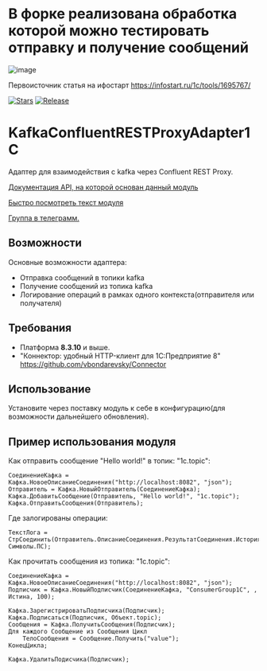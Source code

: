 # В форке реализована обработка которой можно тестировать отправку и получение сообщений

![image](https://github.com/free-archer/KafkaConfluentRESTProxySimpleAdapter1C/assets/36464371/58a40831-367d-4fde-a88e-b89169bea3c9)

Первоисточник статья на ифостарт https://infostart.ru/1c/tools/1695767/

[![Stars](https://img.shields.io/github/stars/huxuxuya/KafkaConfluentRESTProxyAdapter1C.svg?label=Github%20%E2%98%85&a)](https://github.com/huxuxuya/KafkaConfluentRESTProxyAdapter1C/stargazers)
[![Release](https://img.shields.io/github/tag/huxuxuya/KafkaConfluentRESTProxyAdapter1C.svg?label=Last%20release&a)](https://github.com/huxuxuya/KafkaConfluentRESTProxyAdapter1C/releases)

# KafkaConfluentRESTProxyAdapter1C
Адаптер для взаимодействия с kafka через Confluent REST Proxy.

[Документация API, на которой основан данный модуль]( https://docs.confluent.io/platform/current/kafka-rest/api.html)

[Быстро посмотреть текст модуля](./KafkaConfluentRESTProxyAdapter1C/src/CommonModules/Кафка/Module.bsl)

[Группа в телеграмм.](https://t.me/k8s_1c)

## Возможности
Основные возможности адаптера:
- Отправка сообщений в топики kafka
- Получение сообщений из топика kafka
- Логирование операций в рамках одного контекста(отправителя или получателя)


## Требования
- Платформа **8.3.10** и выше.
- "Коннектор: удобный HTTP-клиент для 1С:Предприятие 8" https://github.com/vbondarevsky/Connector

## Использование
Установите через поставку модуль к себе в конфигурацию(для возможности дальнейшего обновления).

## Пример использования модуля

Как отправить сообщение "Hello world!" в топик: "1c.topic":
```bsl
СоединениеКафка = Кафка.НовоеОписаниеСоединения("http://localhost:8082", "json");
Отправитель = Кафка.НовыйОтправитель(СоединениеКафка);
Кафка.ДобавитьСообщение(Отправитель, "Hello world!", "1c.topic");	   	
Кафка.ОтправитьСообщения(Отправитель);     
```

Где залогированы операции:
```bsl
ТекстЛога = СтрСоединить(Отправитель.ОписаниеСоединения.РезультатСоединения.ИсторияОпераций, Символы.ПС);
```

Как прочитать сообщения из топика: "1с.topic":
```bsl
СоединениеКафка = Кафка.НовоеОписаниеСоединения("http://localhost:8082", "json");
Подписчик = Кафка.НовыйПодписчик(СоединениеКафка, "ConsumerGroup1C", , Истина, 100);
	
Кафка.ЗарегистрироватьПодписчика(Подписчик);	
Кафка.Подписаться(Подписчик, Объект.topic);	
Сообщения = Кафка.ПолучитьСообщения(Подписчик);
Для каждого Сообщение из Сообщения Цикл 
	ТелоСообщения = Сообщение.Получить("value");
КонецЦикла;
	
Кафка.УдалитьПодисчика(Подписчик);
```
